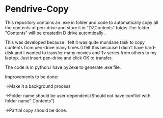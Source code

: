 # Pendrive-Copy
This repository contains an .exe in folder and code to automatically copy all the contents of pen-drive and store it in "D:\Contents" folder.The folder "Contents" will be createdin D drive automtically .

This was developed because I felt it was quite mundane task to copy contents from pen-drive many times.(I felt this because I didn't have hard-disk and I wanted to transfer many movies and Tv series from others to my laptop.
Just insert pen-drive and click OK to transfer.

The code is in python.I have py2exe to generate .exe file.

Improvements to be done:

->Make it a background process

->Folder name should be user dependent.(Should not have conflict with folder name" Contents")

->Partial copy should be done.
